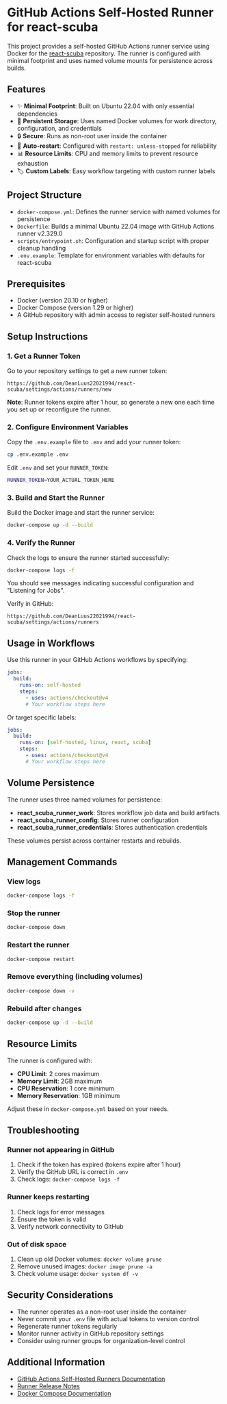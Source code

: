 # GitHub Actions Self-Hosted Runner for react-scuba

This project provides a self-hosted GitHub Actions runner service using Docker for the [react-scuba](https://github.com/DeanLuus22021994/react-scuba) repository. The runner is configured with minimal footprint and uses named volume mounts for persistence across builds.

## Features

- ✨ **Minimal Footprint**: Built on Ubuntu 22.04 with only essential dependencies
- 🔄 **Persistent Storage**: Uses named Docker volumes for work directory, configuration, and credentials
- 🔒 **Secure**: Runs as non-root user inside the container
- 🚀 **Auto-restart**: Configured with `restart: unless-stopped` for reliability
- 📊 **Resource Limits**: CPU and memory limits to prevent resource exhaustion
- 🏷️ **Custom Labels**: Easy workflow targeting with custom runner labels

## Project Structure

- `docker-compose.yml`: Defines the runner service with named volumes for persistence
- `Dockerfile`: Builds a minimal Ubuntu 22.04 image with GitHub Actions runner v2.329.0
- `scripts/entrypoint.sh`: Configuration and startup script with proper cleanup handling
- `.env.example`: Template for environment variables with defaults for react-scuba

## Prerequisites

- Docker (version 20.10 or higher)
- Docker Compose (version 1.29 or higher)
- A GitHub repository with admin access to register self-hosted runners

## Setup Instructions

### 1. Get a Runner Token

Go to your repository settings to get a new runner token:

```text
https://github.com/DeanLuus22021994/react-scuba/settings/actions/runners/new
```

**Note**: Runner tokens expire after 1 hour, so generate a new one each time you set up or reconfigure the runner.

### 2. Configure Environment Variables

Copy the `.env.example` file to `.env` and add your runner token:

```bash
cp .env.example .env
```

Edit `.env` and set your `RUNNER_TOKEN`:

```bash
RUNNER_TOKEN=YOUR_ACTUAL_TOKEN_HERE
```

### 3. Build and Start the Runner

Build the Docker image and start the runner service:

```bash
docker-compose up -d --build
```

### 4. Verify the Runner

Check the logs to ensure the runner started successfully:

```bash
docker-compose logs -f
```

You should see messages indicating successful configuration and "Listening for Jobs".

Verify in GitHub:

```text
https://github.com/DeanLuus22021994/react-scuba/settings/actions/runners
```

## Usage in Workflows

Use this runner in your GitHub Actions workflows by specifying:

```yaml
jobs:
  build:
    runs-on: self-hosted
    steps:
      - uses: actions/checkout@v4
      # Your workflow steps here
```

Or target specific labels:

```yaml
jobs:
  build:
    runs-on: [self-hosted, linux, react, scuba]
    steps:
      - uses: actions/checkout@v4
      # Your workflow steps here
```

## Volume Persistence

The runner uses three named volumes for persistence:

- **react_scuba_runner_work**: Stores workflow job data and build artifacts
- **react_scuba_runner_config**: Stores runner configuration
- **react_scuba_runner_credentials**: Stores authentication credentials

These volumes persist across container restarts and rebuilds.

## Management Commands

### View logs

```bash
docker-compose logs -f
```

### Stop the runner

```bash
docker-compose down
```

### Restart the runner

```bash
docker-compose restart
```

### Remove everything (including volumes)

```bash
docker-compose down -v
```

### Rebuild after changes

```bash
docker-compose up -d --build
```

## Resource Limits

The runner is configured with:

- **CPU Limit**: 2 cores maximum
- **Memory Limit**: 2GB maximum
- **CPU Reservation**: 1 core minimum
- **Memory Reservation**: 1GB minimum

Adjust these in `docker-compose.yml` based on your needs.

## Troubleshooting

### Runner not appearing in GitHub

1. Check if the token has expired (tokens expire after 1 hour)
2. Verify the GitHub URL is correct in `.env`
3. Check logs: `docker-compose logs -f`

### Runner keeps restarting

1. Check logs for error messages
2. Ensure the token is valid
3. Verify network connectivity to GitHub

### Out of disk space

1. Clean up old Docker volumes: `docker volume prune`
2. Remove unused images: `docker image prune -a`
3. Check volume usage: `docker system df -v`

## Security Considerations

- The runner operates as a non-root user inside the container
- Never commit your `.env` file with actual tokens to version control
- Regenerate runner tokens regularly
- Monitor runner activity in GitHub repository settings
- Consider using runner groups for organization-level control

## Additional Information

- [GitHub Actions Self-Hosted Runners Documentation](https://docs.github.com/en/actions/hosting-your-own-runners/about-self-hosted-runners)
- [Runner Release Notes](https://github.com/actions/runner/releases/tag/v2.329.0)
- [Docker Compose Documentation](https://docs.docker.com/compose/)
